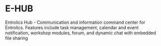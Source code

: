 # E-HUB

Entrolics Hub - Communication and information command center for 
Entrolics. Features include task management, calendar and event 
notification, workshop modules, forum, and dynamic chat with embedded 
file sharing
